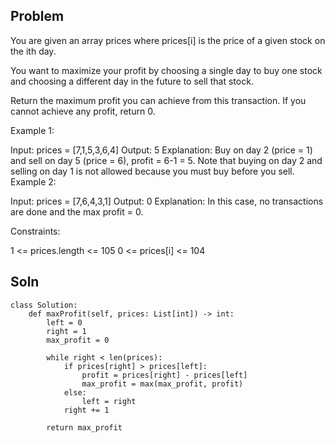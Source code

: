 ## Problem
You are given an array prices where prices[i] is the price of a given stock on the ith day.

You want to maximize your profit by choosing a single day to buy one stock and choosing a different day in the future to sell that stock.

Return the maximum profit you can achieve from this transaction. If you cannot achieve any profit, return 0.

 

Example 1:

Input: prices = [7,1,5,3,6,4]
Output: 5
Explanation: Buy on day 2 (price = 1) and sell on day 5 (price = 6), profit = 6-1 = 5.
Note that buying on day 2 and selling on day 1 is not allowed because you must buy before you sell.
Example 2:

Input: prices = [7,6,4,3,1]
Output: 0
Explanation: In this case, no transactions are done and the max profit = 0.
 

Constraints:

1 <= prices.length <= 105
0 <= prices[i] <= 104


## Soln

```
class Solution:
    def maxProfit(self, prices: List[int]) -> int:
        left = 0
        right = 1
        max_profit = 0

        while right < len(prices):
            if prices[right] > prices[left]:
                profit = prices[right] - prices[left]
                max_profit = max(max_profit, profit)
            else:
                left = right
            right += 1
        
        return max_profit
        
```

